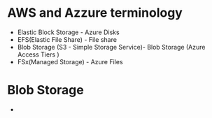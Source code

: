 # AWS and Azzure terminology 
* Elastic Block Storage - Azure Disks
* EFS(Elastic File Share) - File share
* Blob Storage (S3 - Simple Storage Service)- Blob Storage (Azure Access Tiers
)
* FSx(Managed Storage) -  Azure Files
# Blob Storage
* 
